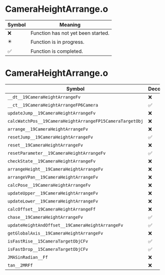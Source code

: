 # CameraHeightArrange.o
| Symbol | Meaning 
| ------------- | ------------- 
| :x: | Function has not yet been started. 
| :eight_pointed_black_star: | Function is in progress. 
| :white_check_mark: | Function is completed. 


# CameraHeightArrange.o
| Symbol | Decompiled? |
| ------------- | ------------- |
| `__dt__19CameraHeightArrangeFv` | :x: |
| `__ct__19CameraHeightArrangeFP6Camera` | :white_check_mark: |
| `updateJump__19CameraHeightArrangeFv` | :x: |
| `calcWatchPos__19CameraHeightArrangeFP15CameraTargetObj` | :x: |
| `arrange__19CameraHeightArrangeFv` | :x: |
| `resetJump__19CameraHeightArrangeFv` | :white_check_mark: |
| `reset__19CameraHeightArrangeFv` | :x: |
| `resetParameter__19CameraHeightArrangeFv` | :white_check_mark: |
| `checkState__19CameraHeightArrangeFv` | :x: |
| `arrangeHeight__19CameraHeightArrangeFv` | :x: |
| `arrangeVPan__19CameraHeightArrangeFv` | :x: |
| `calcPose__19CameraHeightArrangeFv` | :x: |
| `updateUpper__19CameraHeightArrangeFv` | :x: |
| `updateLower__19CameraHeightArrangeFv` | :x: |
| `calcOffset__19CameraHeightArrangeFf` | :x: |
| `chase__19CameraHeightArrangeFv` | :white_check_mark: |
| `updateHeightAndOffset__19CameraHeightArrangeFv` | :white_check_mark: |
| `getGlobalAxis__19CameraHeightArrangeFv` | :x: |
| `isFastRise__15CameraTargetObjCFv` | :white_check_mark: |
| `isFastDrop__15CameraTargetObjCFv` | :white_check_mark: |
| `JMASinRadian__Ff` | :x: |
| `tan__2MRFf` | :x: |
